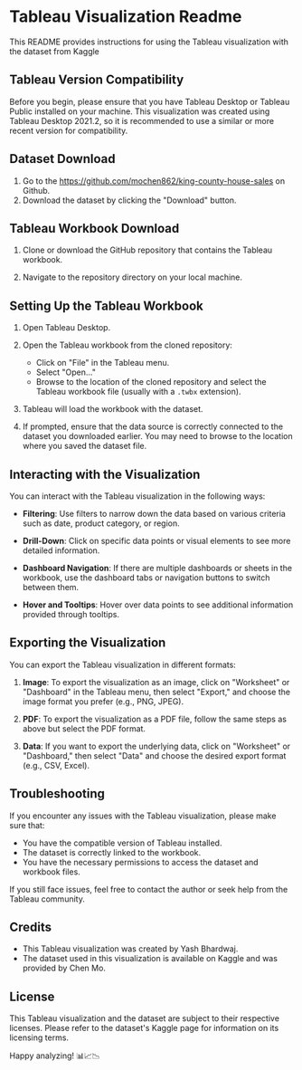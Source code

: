 # Tableau Visualization Readme

This README provides instructions for using the Tableau visualization with the dataset from Kaggle

## Tableau Version Compatibility

Before you begin, please ensure that you have Tableau Desktop or Tableau Public installed on your machine. This visualization was created using Tableau Desktop 2021.2, so it is recommended to use a similar or more recent version for compatibility.

## Dataset Download

1. Go to the https://github.com/mochen862/king-county-house-sales on Github.
2. Download the dataset by clicking the "Download" button.

## Tableau Workbook Download

1. Clone or download the GitHub repository that contains the Tableau workbook.

2. Navigate to the repository directory on your local machine.

## Setting Up the Tableau Workbook

1. Open Tableau Desktop.

2. Open the Tableau workbook from the cloned repository:

   - Click on "File" in the Tableau menu.
   - Select "Open..."
   - Browse to the location of the cloned repository and select the Tableau workbook file (usually with a `.twbx` extension).

3. Tableau will load the workbook with the dataset.

4. If prompted, ensure that the data source is correctly connected to the dataset you downloaded earlier. You may need to browse to the location where you saved the dataset file.

## Interacting with the Visualization

You can interact with the Tableau visualization in the following ways:

- **Filtering**: Use filters to narrow down the data based on various criteria such as date, product category, or region.

- **Drill-Down**: Click on specific data points or visual elements to see more detailed information.

- **Dashboard Navigation**: If there are multiple dashboards or sheets in the workbook, use the dashboard tabs or navigation buttons to switch between them.

- **Hover and Tooltips**: Hover over data points to see additional information provided through tooltips.

## Exporting the Visualization

You can export the Tableau visualization in different formats:

1. **Image**: To export the visualization as an image, click on "Worksheet" or "Dashboard" in the Tableau menu, then select "Export," and choose the image format you prefer (e.g., PNG, JPEG).

2. **PDF**: To export the visualization as a PDF file, follow the same steps as above but select the PDF format.

3. **Data**: If you want to export the underlying data, click on "Worksheet" or "Dashboard," then select "Data" and choose the desired export format (e.g., CSV, Excel).

## Troubleshooting

If you encounter any issues with the Tableau visualization, please make sure that:

- You have the compatible version of Tableau installed.
- The dataset is correctly linked to the workbook.
- You have the necessary permissions to access the dataset and workbook files.

If you still face issues, feel free to contact the author or seek help from the Tableau community.

## Credits

- This Tableau visualization was created by Yash Bhardwaj.
- The dataset used in this visualization is available on Kaggle and was provided by Chen Mo.

## License

This Tableau visualization and the dataset are subject to their respective licenses. Please refer to the dataset's Kaggle page for information on its licensing terms.

Happy analyzing! 📊📈📉
